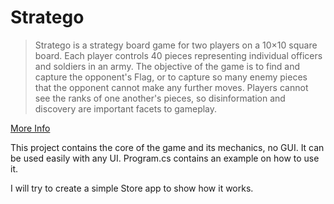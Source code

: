 Stratego
========

> Stratego is a strategy board game for two players on a 10×10 square board. Each player controls 40 pieces representing individual officers and soldiers in an army. The objective of the game is to find and capture the opponent's Flag, or to capture so many enemy pieces that the opponent cannot make any further moves. Players cannot see the ranks of one another's pieces, so disinformation and discovery are important facets to gameplay.

[More Info](http://en.wikipedia.org/wiki/Stratego)

This project contains the core of the game and its mechanics, no GUI. It can be used easily with any UI. Program.cs contains an example on how to use it.

I will try to create a simple Store app to show how it works.

